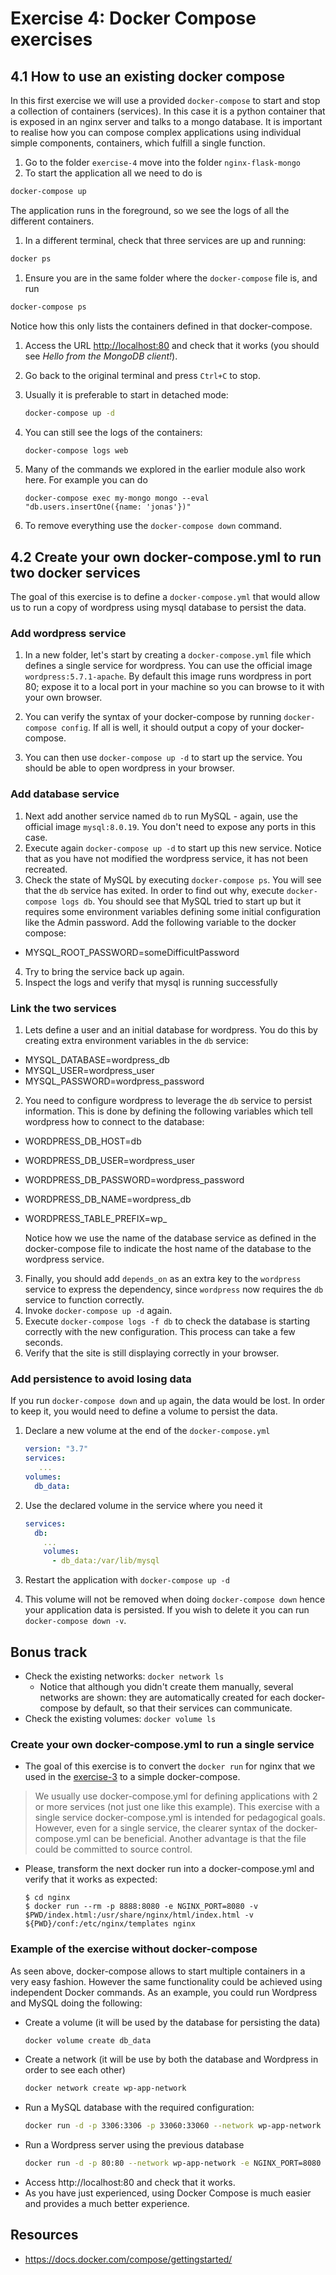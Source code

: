 # Exercise 4: Docker Compose exercises

## 4.1 How to use an existing docker compose

In this first exercise we will use a provided `docker-compose` to start and stop a collection of containers (services). In this case it is a python container that is exposed in an nginx server and talks to a mongo database. It is important to realise how you can compose complex applications using individual simple components, containers, which fulfill a single function.

1. Go to the folder `exercise-4` move into the folder `nginx-flask-mongo`
1. To start the application all we need to do is

```bash
docker-compose up
```

The application runs in the foreground, so we see the logs of all the different containers.

1. In a different terminal, check that three services are up and running:

```bash
docker ps
```

1. Ensure you are in the same folder where the `docker-compose` file is, and run

```bash
docker-compose ps
```

Notice how this only lists the containers defined in that docker-compose.

1. Access the URL [http://localhost:80](http://localhost:80) and check that it works (you should see _Hello from the MongoDB client!_).
1. Go back to the original terminal and press `Ctrl+C` to stop.
1. Usually it is preferable to start in detached mode:
   ```bash
   docker-compose up -d
   ```

1. You can still see the logs of the containers:
   ```bash
   docker-compose logs web
   ```

1. Many of the commands we explored in the earlier module also work here. For example you can do
   ```
   docker-compose exec my-mongo mongo --eval "db.users.insertOne({name: 'jonas'})"
   ```

1. To remove everything use the `docker-compose down` command.

## 4.2 Create your own docker-compose.yml to run two docker services

The goal of this exercise is to define a `docker-compose.yml` that would allow us to run a copy of wordpress using mysql database to persist the data.

### Add wordpress service

1. In a new folder, let's start by creating a `docker-compose.yml` file which defines a single service for wordpress. You can use the official image `wordpress:5.7.1-apache`. By default this image runs wordpress in port 80; expose it to a local port in your machine so you can browse to it with your own browser.

2. You can verify the syntax of your docker-compose by running `docker-compose config`. If all is well, it should output a copy of your docker-compose.
3. You can then use `docker-compose up -d` to start up the service. You should be able to open wordpress in your browser.

### Add database service

1. Next add another service named `db` to run MySQL - again, use the official image `mysql:8.0.19`. You don't need to expose any ports in this case.
2. Execute again `docker-compose up -d` to start up this new service. Notice that as you have not modified the wordpress service, it has not been recreated.
3. Check the state of MySQL by executing `docker-compose ps`. You will see that the `db` service has exited. In order to find out why, execute `docker-compose logs db`. You should see that MySQL tried to start up but it requires some environment variables defining some initial configuration like the Admin password. Add the following variable to the docker compose:

- MYSQL_ROOT_PASSWORD=someDifficultPassword

4. Try to bring the service back up again.
5. Inspect the logs and verify that mysql is running successfully

### Link the two services

1. Lets define a user and an initial database for wordpress. You do this by creating extra environment variables in the `db` service:

- MYSQL_DATABASE=wordpress_db
- MYSQL_USER=wordpress_user
- MYSQL_PASSWORD=wordpress_password

2. You need to configure wordpress to leverage the `db` service to persist information. This is done by defining the following variables which tell wordpress how to connect to the database:

- WORDPRESS_DB_HOST=db
- WORDPRESS_DB_USER=wordpress_user
- WORDPRESS_DB_PASSWORD=wordpress_password
- WORDPRESS_DB_NAME=wordpress_db
- WORDPRESS_TABLE_PREFIX=wp_

  Notice how we use the name of the database service as defined in the docker-compose file to indicate the host name of the database to the wordpress service.

3. Finally, you should add `depends_on` as an extra key to the `wordpress` service to express the dependency, since `wordpress` now requires the `db` service to function correctly.
4. Invoke `docker-compose up -d` again.
5. Execute `docker-compose logs -f db` to check the database is starting correctly with the new configuration. This process can take a few seconds.
6. Verify that the site is still displaying correctly in your browser.

### Add persistence to avoid losing data

If you run `docker-compose down` and `up` again, the data would be lost. In order to keep it, you would need to define a volume to persist the data.

1. Declare a new volume at the end of the `docker-compose.yml`
   ```yaml
   version: "3.7"
   services:
      ...
   volumes:
     db_data:
   ```

2. Use the declared volume in the service where you need it
   ```yaml
   services:
     db:
       ...
       volumes:
         - db_data:/var/lib/mysql
   ```
3. Restart the application with `docker-compose up -d`
4. This volume will not be removed when doing `docker-compose down` hence your application data is persisted. If you wish to delete it you can run `docker-compose down -v`.

## Bonus track

- Check the existing networks: `docker network ls`
  - Notice that although you didn't create them manually, several networks are shown: they are automatically created for each docker-compose by default, so that their services can communicate.
- Check the existing volumes: `docker volume ls`

### Create your own docker-compose.yml to run a single service

- The goal of this exercise is to convert the `docker run` for nginx that we used in the [exercise-3](../exercise-3#33-combining-volumes-and-ports) to a simple docker-compose.
> We usually use docker-compose.yml for defining applications with 2 or more services (not just one like this example). This exercise with a single service docker-compose.yml is intended for pedagogical goals. However, even for a single service, the clearer syntax of the docker-compose.yml can be beneficial. Another advantage is that the file could be committed to source control.
- Please, transform the next docker run into a docker-compose.yml and verify that it works as expected:
  ```console
  $ cd nginx
  $ docker run --rm -p 8888:8080 -e NGINX_PORT=8080 -v $PWD/index.html:/usr/share/nginx/html/index.html -v ${PWD}/conf:/etc/nginx/templates nginx
  ```

### Example of the exercise without docker-compose

As seen above, docker-compose allows to start multiple containers in a very easy fashion. However the same functionality could be achieved using independent Docker commands. As an example, you could run Wordpress and MySQL doing the following:

- Create a volume (it will be used by the database for persisting the data)
  ```bash
  docker volume create db_data
  ```
- Create a network (it will be use by both the database and Wordpress in order to see each other)
  ```bash
  docker network create wp-app-network
  ```
- Run a MySQL database with the required configuration:
  ```bash
  docker run -d -p 3306:3306 -p 33060:33060 --network wp-app-network --network-alias db -e MYSQL_HOST=mysql -e MYSQL_ROOT_PASSWORD=somewordpress -e MYSQL_DATABASE=wordpress -e MYSQL_USER=wordpress -e MYSQL_PASSWORD=wordpress -v db_data:/var/lib/mysql mysql:8.0.19
  ```
- Run a Wordpress server using the previous database
  ```bash
  docker run -d -p 80:80 --network wp-app-network -e NGINX_PORT=8080 -e WORDPRESS_DB_HOST=db -e WORDPRESS_DB_USER=wordpress -e WORDPRESS_DB_PASSWORD=wordpress wordpress
  ```
- Access http://localhost:80 and check that it works.
- As you have just experienced, using Docker Compose is much easier and provides a much better experience.

## Resources

- https://docs.docker.com/compose/gettingstarted/
